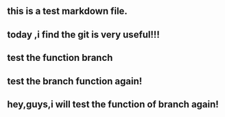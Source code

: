 ## this is a test markdown file.

## today ,i find the git is very useful!!!

## test the function branch

## test the branch function again!

## hey,guys,i will test the function of branch again!